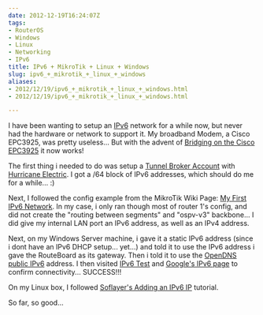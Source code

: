 ```yaml
---
date: 2012-12-19T16:24:07Z
tags:
- RouterOS
- Windows
- Linux
- Networking
- IPv6
title: IPv6 + MikroTik + Linux + Windows
slug: ipv6_+_mikrotik_+_linux_+_windows
aliases:
- 2012/12/19/ipv6_+_mikrotik_+_linux_+_windows.html
- 2012/12/19/ipv6_+_mikrotik_+_linux_+_windows.html

---
```

 
 

I have been wanting to setup an [IPv6][1] network for a while now, but never had the hardware or network to support it. My broadband Modem, a Cisco EPC3925, was pretty useless... But with the advent of [Bridging on the Cisco EPC3925][2] it now works!

The first thing i needed to do was setup a [Tunnel Broker Account][5] with [Hurricane Electric][6]. I got a /64 block of IPv6 addresses, which should do me for a while... :) 

Next, I followed the config example from the MikroTik Wiki Page: [My First IPv6 Network][4]. In my case, i only ran though most of router 1's config, and did not create the "routing between segments" and "ospv-v3" backbone... I did give my internal LAN port an IPv6 address, as well as an IPv4 address. 

Next, on my Windows Server machine, i gave it a static IPv6 address (since i dont have an IPv6 DHCP setup... yet...) and told it to use the IPv6 address i gave the RouteBoard as its gateway. Then i told it to use the [OpenDNS][7] [public IPv6][8] address. I then visited [IPv6 Test][9] and [Google's IPv6 page][10] to confirm connectivity... SUCCESS!!!

On my Linux box, I followed [Soflayer's Adding an IPv6 IP][11] tutorial. 

So far, so good... 

[1]:http://en.wikipedia.org/wiki/Ipv6
[2]:http://tiernanotoole.ie/2012/10/02/Enabling-true-briding-mode-on-Cisco-EPC3925.html
[3]:http://knowledgelayer.softlayer.com/questions/468/Adding+IPv6+to+Ubuntu+systems
[4]:http://wiki.mikrotik.com/wiki/Manual:My_First_IPv6_Network
[5]:http://www.tunnelbroker.net/
[6]:http://www.he.net
[7]:http://www.opendns.com
[8]:http://www.opendns.com/ipv6
[9]:http://www.ipv6-test.com
[10]:http://ipv6.google.com
[11]:http://knowledgelayer.softlayer.com/questions/468/Adding+IPv6+to+Ubuntu+systems